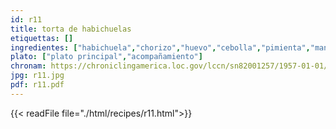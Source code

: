 ```yaml
---
id: r11
title: torta de habichuelas
etiquettas: []
ingredientes: ["habichuela","chorizo","huevo","cebolla","pimienta","manteca"]
plato: ["plato principal","acompañamiento"]
chronam: https://chroniclingamerica.loc.gov/lccn/sn82001257/1957-01-01/ed-1/seq-5/
jpg: r11.jpg
pdf: r11.pdf
---
```


{{< readFile file="./html/recipes/r11.html">}}